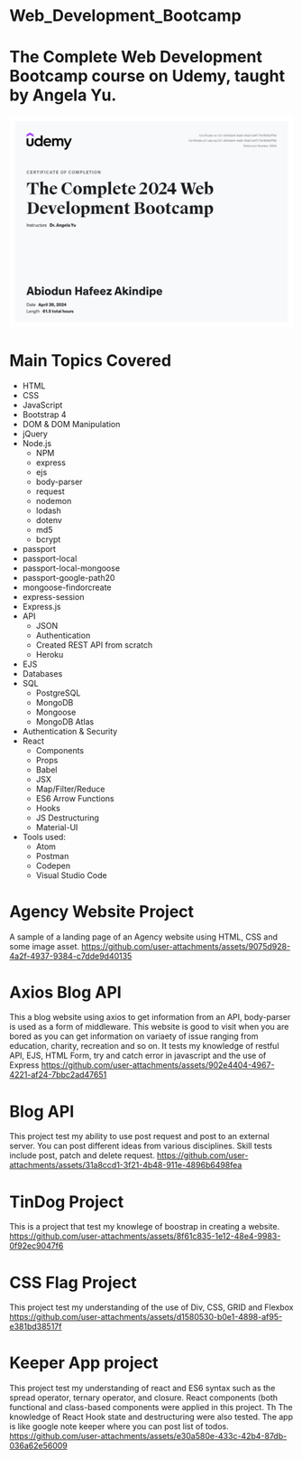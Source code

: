 # Web_Development_Bootcamp
# The Complete Web Development Bootcamp course on Udemy, taught by Angela Yu.
![Certificate of Completion](https://github.com/Swaggerlish/Web_Development_Bootcamp/blob/9b5cb87768202116f0793167cde5f7c53f1c7cfe/Web_development.jpg)
# Main Topics Covered
* HTML
* CSS
* JavaScript
* Bootstrap 4
* DOM & DOM Manipulation
* jQuery
* Node.js
  * NPM
  * express
  * ejs
  * body-parser
  * request
  * nodemon
  * lodash
  * dotenv
  * md5
  * bcrypt
* passport
* passport-local
* passport-local-mongoose
* passport-google-path20
*  mongoose-findorcreate
* express-session
* Express.js
* API
  * JSON
  * Authentication
  * Created REST API from scratch
  * Heroku
* EJS
* Databases
* SQL
  * PostgreSQL
  * MongoDB
  * Mongoose
  * MongoDB Atlas
* Authentication & Security
* React
  * Components
  * Props
  * Babel
  * JSX
  * Map/Filter/Reduce
  * ES6 Arrow Functions
  * Hooks
  * JS Destructuring
  * Material-UI
* Tools used:
  * Atom
  * Postman
  * Codepen
  * Visual Studio Code
 #  Agency Website Project
A sample of a landing page of an Agency website using HTML, CSS and some image asset.
https://github.com/user-attachments/assets/9075d928-4a2f-4937-9384-c7dde9d40135
# Axios Blog API
This a blog website using axios to get information from an API, body-parser is used as a form of middleware. This website is good to visit when you are bored as you can get information on variaety of issue ranging from education, charity, recreation and so on. It tests my knowledge of restful API, EJS, HTML Form,  try and catch error in javascript and the use of Express
https://github.com/user-attachments/assets/902e4404-4967-4221-af24-7bbc2ad47651
# Blog API
This project test my ability to use post request and post to an external server. You can post different ideas from various disciplines. Skill tests include post, patch and delete request.
https://github.com/user-attachments/assets/31a8ccd1-3f21-4b48-911e-4896b6498fea
# TinDog Project
This is a project that test my knowlege of boostrap in creating a website. 
https://github.com/user-attachments/assets/8f61c835-1e12-48e4-9983-0f92ec9047f6
# CSS Flag Project
This project test my understanding of the use of Div, CSS, GRID and Flexbox
https://github.com/user-attachments/assets/d1580530-b0e1-4898-af95-e381bd38517f
# Keeper App project
This project test my understanding of react and ES6 syntax such as the spread operator, ternary operator, and closure. React components (both functional and class-based components were applied in this project. Th The knowledge of React Hook state and destructuring were also tested. The app is like google note keeper where you can post list of todos.
https://github.com/user-attachments/assets/e30a580e-433c-42b4-87db-036a62e56009

